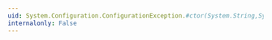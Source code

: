 ```yaml
---
uid: System.Configuration.ConfigurationException.#ctor(System.String,System.String,System.Int32)
internalonly: False
---
```

